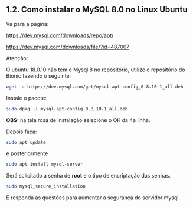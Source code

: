 ## 1.2. Como instalar o MySQL 8.0 no Linux Ubuntu

Vá para a página:

https://dev.mysql.com/downloads/repo/apt/

https://dev.mysql.com/downloads/file/?id=487007


Atenção:

O ubuntu 18.0.10 não tem o Mysql 8 no repositório, utilize o repositório do Bionic
fazendo o seguinte:


```bash
wget -c https://dev.mysql.com/get/mysql-apt-config_0.8.10-1_all.deb
```

Instale o pacote:

```bash
sudo dpkg -i mysql-apt-config_0.8.10-1_all.deb 
```

**OBS:** na tela rosa de instalação selecione o OK da 4a linha.

Depois faça:

```bash
sudo apt update
```

e posteriormente

```bash
sudo apt install mysql-server
```

Será solicitado a senha de **root** e o tipo de encriptação das senhas.


```bash
sudo mysql_secure_installation
```

E responda as questões para aumentar a segurança do servidor mysql.